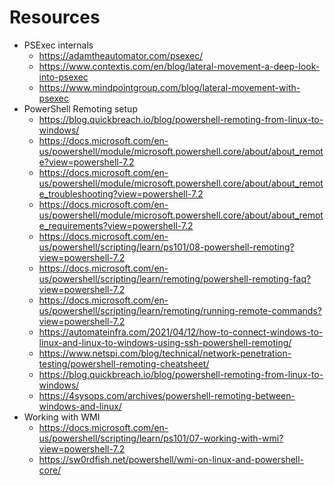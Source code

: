 # Resources

- PSExec internals
  - https://adamtheautomator.com/psexec/
  - https://www.contextis.com/en/blog/lateral-movement-a-deep-look-into-psexec
  - https://www.mindpointgroup.com/blog/lateral-movement-with-psexec
- PowerShell Remoting setup
  - https://blog.quickbreach.io/blog/powershell-remoting-from-linux-to-windows/
  - https://docs.microsoft.com/en-us/powershell/module/microsoft.powershell.core/about/about_remote?view=powershell-7.2
  - https://docs.microsoft.com/en-us/powershell/module/microsoft.powershell.core/about/about_remote_troubleshooting?view=powershell-7.2
  - https://docs.microsoft.com/en-us/powershell/module/microsoft.powershell.core/about/about_remote_requirements?view=powershell-7.2
  - https://docs.microsoft.com/en-us/powershell/scripting/learn/ps101/08-powershell-remoting?view=powershell-7.2
  - https://docs.microsoft.com/en-us/powershell/scripting/learn/remoting/powershell-remoting-faq?view=powershell-7.2
  - https://docs.microsoft.com/en-us/powershell/scripting/learn/remoting/running-remote-commands?view=powershell-7.2
  - https://automateinfra.com/2021/04/12/how-to-connect-windows-to-linux-and-linux-to-windows-using-ssh-powershell-remoting/
  - https://www.netspi.com/blog/technical/network-penetration-testing/powershell-remoting-cheatsheet/
  - https://blog.quickbreach.io/blog/powershell-remoting-from-linux-to-windows/
  - https://4sysops.com/archives/powershell-remoting-between-windows-and-linux/
- Working with WMI
  - https://docs.microsoft.com/en-us/powershell/scripting/learn/ps101/07-working-with-wmi?view=powershell-7.2
  - https://sw0rdfish.net/powershell/wmi-on-linux-and-powershell-core/